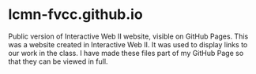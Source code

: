 # lcmn-fvcc.github.io
Public version of Interactive Web II website, visible on GitHub Pages.
This was a website created in Interactive Web II. It was used to display links to our work in the class. I have made these files part of my GitHub Page so that they can be viewed in full.
